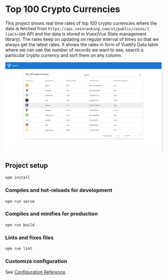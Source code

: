 # Top 100 Crypto Currencies

This project shows real time rates of top 100 crypto currencies where the data is fetched from ```https://api.coinranking.com/v1/public/coins/?limit=100``` API and the data is stored in Vuex(Vue State management library). The rates keep on updating on regular interval of times so that we always get the latest rates. It shows the rates in form of Vuetify Data table where we can see the number of records we want to see, search a particular crypto currency and sort them on any column.

![Main table](homepage.png)

## Project setup
```
npm install
```

### Compiles and hot-reloads for development
```
npm run serve
```

### Compiles and minifies for production
```
npm run build
```

### Lints and fixes files
```
npm run lint
```

### Customize configuration
See [Configuration Reference](https://cli.vuejs.org/config/).

